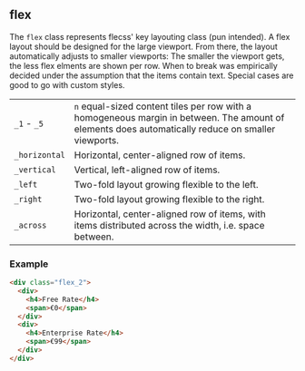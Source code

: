 ## flex

The `flex` class represents flecss' key layouting class (pun intended). A flex layout should be designed for the large viewport. From there, the layout automatically adjusts to smaller viewports: The smaller the viewport gets, the less flex elments are shown per row. When to break was empirically decided under the assumption that the items contain text. Special cases are good to go with custom styles.

| | |
| :- | :- |
| `_1` - `_5` | `n` equal-sized content tiles per row with a homogeneous margin in between. The amount of elements does automatically reduce on smaller viewports. |
| `_horizontal` | Horizontal, center-aligned row of items. |
| `_vertical` | Vertical, left-aligned row of items. |
| `_left` | Two-fold layout growing flexible to the left. |
| `_right` | Two-fold layout growing flexible to the right. |
| `_across` | Horizontal, center-aligned row of items, with items distributed across the width, i.e. space between. |

### Example

``` html
<div class="flex_2">
  <div>
    <h4>Free Rate</h4>
    <span>€0</span>
  </div>
  <div>
    <h4>Enterprise Rate</h4>
    <span>€99</span>
  </div>
</div>
```